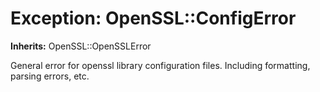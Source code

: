 # Exception: OpenSSL::ConfigError
**Inherits:** OpenSSL::OpenSSLError
    

General error for openssl library configuration files. Including formatting,
parsing errors, etc.



